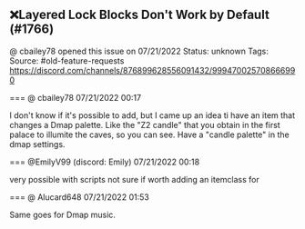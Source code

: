 ## ❌Layered Lock Blocks Don't Work by Default (#1766)
@ cbailey78 opened this issue on 07/21/2022
Status: unknown
Tags: 
Source: #old-feature-requests https://discord.com/channels/876899628556091432/999470025708666990


=== @ cbailey78 07/21/2022 00:17

I don't know if it's possible to add, but I came up an idea ti have an item that changes a Dmap palette. Like the "Z2 candle" that you obtain in the first palace to illumite the caves, so you can see.  Have a "candle palette" in the dmap settings.

=== @EmilyV99 (discord: Emily) 07/21/2022 00:18

very possible with scripts
not sure if worth adding an itemclass for

=== @ Alucard648 07/21/2022 01:53

Same goes for Dmap music.
